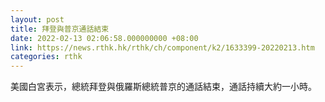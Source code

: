 ```yaml
---
layout: post
title: 拜登與普京通話結束
date: 2022-02-13 02:06:58.000000000 +08:00
link: https://news.rthk.hk/rthk/ch/component/k2/1633399-20220213.htm
categories: rthk
---
```


美國白宮表示，總統拜登與俄羅斯總統普京的通話結束，通話持續大約一小時。
